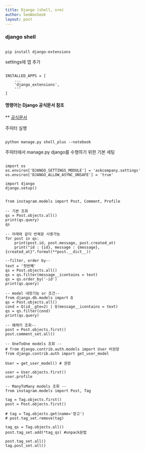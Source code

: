 ```yaml
---
title: Django (shell, orm)
author: SeoWooSeok
layout: post
---
```

<h3> django shell </h3>
<pre><code>
pip install django-extensions
</code></pre>
settings에 앱 추가
<pre><code>
INSTALLED_APPS = [
    ...
    'django_extensions',
    '''
]
</code></pre>
<h4>명령어는 Django 공식문서 참조</h4>

** [공식문서](https://django-extensions.readthedocs.io/en/latest/)

주피터 실행 
<pre><code>
python manage.py shell_plus --notebook
</code></pre>

주피터에서 manage.py django를 수행하기 위한 기본 세팅
<pre><code>
import os
os.environ['DJANGO_SETTINGS_MODULE'] = 'askcompany.settings'
os.environ['DJANGO_ALLOW_ASYNC_UNSAFE'] = 'true'

import django
django.setup()
</code></pre>

<pre><code>
from instagram.models import Post, Comment, Profile

-- 기본 조회
qs = Post.objects.all()
print(qs.query)
qs

-- 아래와 같이 반복문 사용가능 
for post in qs:
    print(post.id, post.message, post.created_at)
    print("id : {id}, message : {message}, {created_at}".format(**post.__dict__))
    
--filter, order by--
text = '첫번째'
qs = Post.objects.all()
qs = qs.filter(message__icontains = text)
qs = qs.order_by('-id')
print(qs.query)

-- model 내장기능 or 조건--
from django.db.models import Q
qs = Post.objects.all()
cond = Q(id__gte=2) | Q(message__icontains = text)
qs = qs.filter(cond)
print(qs.query)

-- 왜래키 조회--
post = Post.objects.first()
post.comment_set.all()

-- OneToOne models 조회 --
# from django.contrib.auth.models import User 비권장
from django.contrib.auth import get_user_model

User = get_user_model() # 권장

user = User.objects.first()
user.profile

-- ManyToMany models 조회 --
from instagram.models import Post, Tag

tag = Tag.objects.first()
post = Post.objects.first()

# tag = Tag.objects.get(name='장고')
# post.tag_set.remove(tag)

tag_qs = Tag.objects.all()
post.tag_set.add(*tag_qs) #unpack문법 

post.tag_set.all()
tag.post_set.all()
</code></pre>





